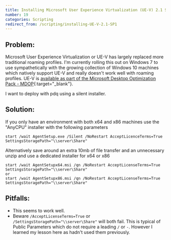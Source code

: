 ```yaml
---
title: Installing Microsoft User Experience Virtualization (UE-V) 2.1 SP1
number: 19
categories: Scripting
redirect_from: /scripting/installing-UE-V-2.1-SP1
---
```


## Problem:
Microsoft User Experience Virtualization or UE-V has largely replaced more traditional roaming profiles.  I'm currently rolling this out on Windows 7 to use sympathetically with the growing collection of Windows 10 machines which natively support UE-V and really doesn't work well with roaming profiles. UE-V is [available as part of the Microsoft Desktop Optimization Pack - MDOP](https://technet.microsoft.com/en-us/windows/mdop.aspx){:target="_blank"}.

I want to deploy with pdq using a silent installer.


## Solution:
If you only have an environment with both x64 and x86 machines use the "AnyCPU" installer with the following parameters

    start /wait AgentSetup.exe /Silent /NoRestart AcceptLicenceTerms=True SettingsStoragePath="\\server\Share"

Alternatively save around an extra 10mb of file transfer and an unnecessary unzip and use a dedicated installer for x64 or x86

    start /wait AgentSetupx64.msi /qn /NoRestart AcceptLicenseTerms=True SettingsStoragePath="\\server\Share"
    or
    start /wait AgentSetupx86.msi /qn /NoRestart AcceptLicenseTerms=True SettingsStoragePath="\\server\Share"


## Pitfalls:
-  This seems to work well.  
-  Beware `/AcceptLicenseTerms=True` or  `/SettingsStoragePath="\\server\Share"` will both fail.  This is typical of Public Parameters which do not require a leading `/` or `-`.  However I learned my lesson here as hadn't used them previously.

